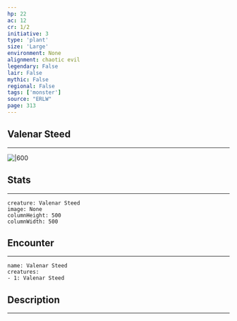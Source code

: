 ```yaml
---
hp: 22
ac: 12
cr: 1/2
initiative: 3
type: 'plant'    
size: 'Large'
environment: None
alignment: chaotic evil
legendary: False
lair: False
mythic: False
regional: False
tags: ['monster']
source: "ERLW"
page: 313
---
```


## Valenar Steed
---

![|600](D:/Program%20Files/5e.tools/img/bestiary/ERLW/Valenar%20Steed.png)

## Stats
---

```statblock
creature: Valenar Steed
image: None
columnHeight: 500
columnWidth: 500
```

## Encounter
---

```encounter-table
name: Valenar Steed
creatures:
- 1: Valenar Steed
```

## Description
---




